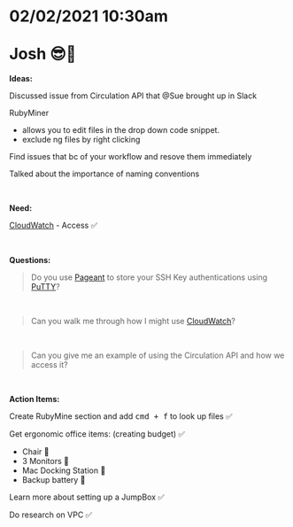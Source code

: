 # **02/02/2021 10:30am <br> <br> Josh 😎🎩**

**Ideas:**

Discussed issue from Circulation API that @Sue brought up in Slack

RubyMiner 
  * allows you to edit files in the drop down code snippet.
  * exclude ng files by right clicking

Find issues that bc of your workflow and resove them immediately

Talked about the importance of naming conventions

&nbsp;

**Need:**

[CloudWatch](https://us-west-2.console.aws.amazon.com/cloudwatch/home?region=us-west-2) - Access ✅

&nbsp;

**Questions:**

> Do you use [Pageant](https://www.digitalocean.com/community/tutorials/how-to-use-pageant-to-streamline-ssh-key-authentication-with-putty#:~:text=Pageant%20is%20a%20PuTTY%20authentication,to%20log%20into%20a%20server) to store your SSH Key authentications using [PuTTY](https://www.putty.org/)?

&nbsp;

> Can you walk me through how I might use [CloudWatch](https://us-west-2.console.aws.amazon.com/cloudwatch/home?region=us-west-2)?

&nbsp;

> Can you give me an example of using the Circulation API and how we access it?

&nbsp;

**Action Items:**

Create RubyMine section and add <kbd>cmd + f</kbd> to look up files ✅

Get ergonomic office items: (creating budget) ✅
  * Chair 💎
  * 3 Monitors 💎
  * Mac Docking Station 💎
  * Backup battery 💎

Learn more about setting up a JumpBox ✅

Do research on VPC ✅

